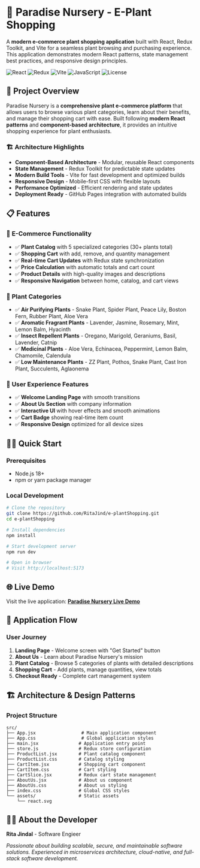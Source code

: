 # 🌱 Paradise Nursery - E-Plant Shopping

A **modern e-commerce plant shopping application** built with React, Redux Toolkit, and Vite for a seamless plant browsing and purchasing experience. This application demonstrates modern React patterns, state management best practices, and responsive design principles.

![React](https://img.shields.io/badge/React-18+-blue.svg)
![Redux](https://img.shields.io/badge/Redux%20Toolkit-2.2+-purple.svg)
![Vite](https://img.shields.io/badge/Vite-5.2+-yellow.svg)
![JavaScript](https://img.shields.io/badge/JavaScript-ES6+-green.svg)
![License](https://img.shields.io/badge/License-MIT-yellow.svg)

## 🚀 Project Overview

Paradise Nursery is a **comprehensive plant e-commerce platform** that allows users to browse various plant categories, learn about their benefits, and manage their shopping cart with ease. Built following **modern React patterns** and **component-based architecture**, it provides an intuitive shopping experience for plant enthusiasts.

### 🏗️ **Architecture Highlights**
- **Component-Based Architecture** - Modular, reusable React components
- **State Management** - Redux Toolkit for predictable state updates
- **Modern Build Tools** - Vite for fast development and optimized builds
- **Responsive Design** - Mobile-first CSS with flexible layouts
- **Performance Optimized** - Efficient rendering and state updates
- **Deployment Ready** - GitHub Pages integration with automated builds

## 📋 Features

### 🛒 **E-Commerce Functionality**
- ✅ **Plant Catalog** with 5 specialized categories (30+ plants total)
- ✅ **Shopping Cart** with add, remove, and quantity management
- ✅ **Real-time Cart Updates** with Redux state synchronization
- ✅ **Price Calculation** with automatic totals and cart count
- ✅ **Product Details** with high-quality images and descriptions
- ✅ **Responsive Navigation** between home, catalog, and cart views

### 🌿 **Plant Categories**
- ✅ **Air Purifying Plants** - Snake Plant, Spider Plant, Peace Lily, Boston Fern, Rubber Plant, Aloe Vera
- ✅ **Aromatic Fragrant Plants** - Lavender, Jasmine, Rosemary, Mint, Lemon Balm, Hyacinth
- ✅ **Insect Repellent Plants** - Oregano, Marigold, Geraniums, Basil, Lavender, Catnip
- ✅ **Medicinal Plants** - Aloe Vera, Echinacea, Peppermint, Lemon Balm, Chamomile, Calendula
- ✅ **Low Maintenance Plants** - ZZ Plant, Pothos, Snake Plant, Cast Iron Plant, Succulents, Aglaonema

### 🎨 **User Experience Features**
- ✅ **Welcome Landing Page** with smooth transitions
- ✅ **About Us Section** with company information
- ✅ **Interactive UI** with hover effects and smooth animations
- ✅ **Cart Badge** showing real-time item count
- ✅ **Responsive Design** optimized for all device sizes

## 🏃‍♂️ Quick Start

### **Prerequisites**
- Node.js 18+ 
- npm or yarn package manager

### **Local Development**
```bash
# Clone the repository
git clone https://github.com/RitaJind/e-plantShopping.git
cd e-plantShopping

# Install dependencies
npm install

# Start development server
npm run dev

# Open in browser
# Visit http://localhost:5173
```

## 🌐 Live Demo

Visit the live application: **[Paradise Nursery Live Demo](https://ritajind.github.io/e-plantShopping/)**

## 📱 Application Flow

### **User Journey**
1. **Landing Page** - Welcome screen with "Get Started" button
2. **About Us** - Learn about Paradise Nursery's mission
3. **Plant Catalog** - Browse 5 categories of plants with detailed descriptions
4. **Shopping Cart** - Add plants, manage quantities, view totals
5. **Checkout Ready** - Complete cart management system

## 🏗️ Architecture & Design Patterns

### **Project Structure**
```
src/
├── App.jsx                 # Main application component
├── App.css                 # Global application styles
├── main.jsx               # Application entry point
├── store.js               # Redux store configuration
├── ProductList.jsx        # Plant catalog component
├── ProductList.css        # Catalog styling
├── CartItem.jsx           # Shopping cart component
├── CartItem.css           # Cart styling
├── CartSlice.jsx          # Redux cart state management
├── AboutUs.jsx            # About us component
├── AboutUs.css            # About us styling
├── index.css              # Global CSS styles
└── assets/                # Static assets
    └── react.svg
```

## 👨‍💻 About the Developer

**Rita Jindal** - Software Engieer  

*Passionate about building scalable, secure, and maintainable software solutions. Experienced in microservices architecture, cloud-native, and full-stack software development.*
